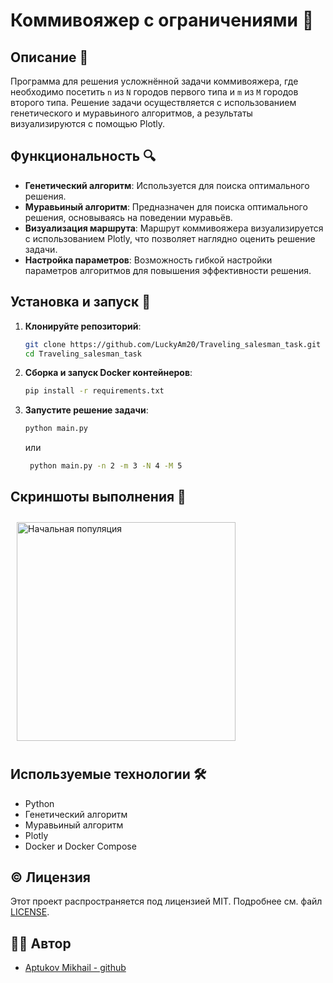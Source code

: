 # Коммивояжер с ограничениями 🚀

## Описание 📖

Программа для решения усложнённой задачи коммивояжера, где необходимо посетить `n` из `N` городов первого типа и `m` из `M` городов второго типа. Решение задачи осуществляется с использованием генетического и муравьиного алгоритмов, а результаты визуализируются с помощью Plotly.

## Функциональность 🔍

- **Генетический алгоритм**: Используется для поиска оптимального решения.
- **Муравьиный алгоритм**: Предназначен для поиска оптимального решения, основываясь на поведении муравьёв.
- **Визуализация маршрута**: Маршрут коммивояжера визуализируется с использованием Plotly, что позволяет наглядно оценить решение задачи.
- **Настройка параметров**: Возможность гибкой настройки параметров алгоритмов для повышения эффективности решения.

## Установка и запуск 🚀

1. **Клонируйте репозиторий**:

    ```bash
    git clone https://github.com/LuckyAm20/Traveling_salesman_task.git
    cd Traveling_salesman_task
    ```

2. **Сборка и запуск Docker контейнеров**:

    ```bash
    pip install -r requirements.txt
    ```

3. **Запустите решение задачи**:

    ```bash
    python main.py
    ```
   или
   ```bash
    python main.py -n 2 -m 3 -N 4 -M 5
    ```

## Скриншоты выполнения 📸

<img src="docs/img.png" alt="Начальная популяция" width="350" style="margin: 10px;"/>


## Используемые технологии 🛠️

- Python
- Генетический алгоритм
- Муравьиный алгоритм
- Plotly
- Docker и Docker Compose

## © Лицензия

Этот проект распространяется под лицензией MIT. Подробнее см. файл [LICENSE](LICENSE).

## 👨‍💻 Автор

- [Aptukov Mikhail - github](https://github.com/LuckyAm20)
